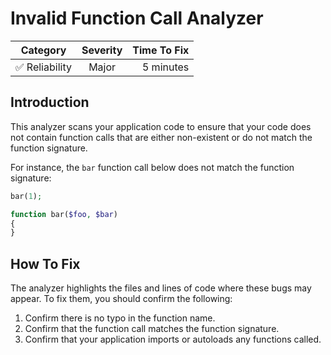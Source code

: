 # Invalid Function Call Analyzer

| Category       | Severity   | Time To Fix  |
| -------------  |:----------:| ------------:|
| :white_check_mark: Reliability | Major     | 5 minutes    |

## Introduction

This analyzer scans your application code to ensure that your code does not contain function calls that are either non-existent or do not match the function signature.

For instance, the `bar` function call below does not match the function signature:

```php
bar(1);

function bar($foo, $bar)
{
}
```

## How To Fix

The analyzer highlights the files and lines of code where these bugs may appear. To fix them, you should confirm the following:

1. Confirm there is no typo in the function name.
2. Confirm that the function call matches the function signature.
3. Confirm that your application imports or autoloads any functions called.
